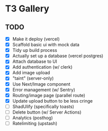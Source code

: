 # T3 Gallery

## TODO

- [x] Make it deploy (vercel)
- [x] Scaffold basic ui with mock data
- [x] Tidy up build process
- [x] Actually set up a database (vercel postgres)
- [x] Attach database to UI
- [x] Add authentication (w/ clerk)
- [x] Add image upload
- [x] "taint" (server-only)
- [x] Use Next/Image component
- [x] Error management (w/ Sentry)
- [x] Routing/image page (parallel route)
- [x] Update upload button to be less cringe
- [ ] ShadUIify (specifically toasts)
- [ ] Delete button (w/ Server Actions)
- [ ] Analytics (posthog)
- [ ] Ratelimiting (upstash)
